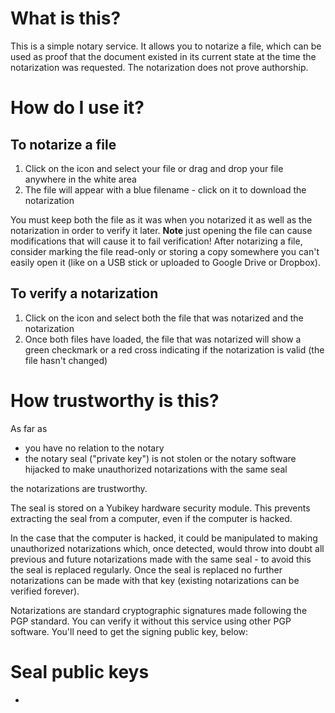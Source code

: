 # What is this?

This is a simple notary service. It allows you to notarize a file, which can be used as proof that the document existed in its current state at the time the notarization was requested. The notarization does not prove authorship.

# How do I use it?

## To notarize a file

1. Click on the icon and select your file or drag and drop your file anywhere in the white area
2. The file will appear with a blue filename - click on it to download the notarization

You must keep both the file as it was when you notarized it as well as the notarization in order to verify it later. **Note** just opening the file can cause modifications that will cause it to fail verification! After notarizing a file, consider marking the file read-only or storing a copy somewhere you can't easily open it (like on a USB stick or uploaded to Google Drive or Dropbox).

## To verify a notarization

1. Click on the icon and select both the file that was notarized and the notarization
2. Once both files have loaded, the file that was notarized will show a green checkmark or a red cross indicating if the notarization is valid (the file hasn't changed)

# How trustworthy is this?

As far as

- you have no relation to the notary
- the notary seal ("private key") is not stolen or the notary software hijacked to make unauthorized notarizations with the same seal

the notarizations are trustworthy.

The seal is stored on a Yubikey hardware security module. This prevents extracting the seal from a computer, even if the computer is hacked.

In the case that the computer is hacked, it could be manipulated to making unauthorized notarizations which, once detected, would throw into doubt all previous and future notarizations made with the same seal - to avoid this the seal is replaced regularly. Once the seal is replaced no further notarizations can be made with that key (existing notarizations can be verified forever).

Notarizations are standard cryptographic signatures made following the PGP standard. You can verify it without this service using other PGP software. You'll need to get the signing public key, below:

# Seal public keys

- <x>
